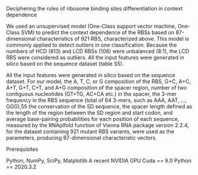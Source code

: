 Deciphering the rules of ribosome binding sites differentiation in context dependence

We used an unsupervised model (One-Class support vector machine, One-Class SVM) to predict the context dependence of the RBSs based on 87-dimensional characteristics of 921 RBS, characterized above. This model is commonly applied to detect outliers in one classification. Because the numbers of HCD (813) and LCD RBSs (108) were unbalanced (8:1), the LCD RBS were considered as outliers. All the input features were generated in silico based on the sequence dataset (table S5).

All the input features were generated in silico based on the sequence dataset. For our model, the A, T, C, or G composition of the RBS, G+C, A+C, A+T, G+T, C+T, and A+G composition of the spacer region, number of two contiguous nucleotides (GT+TG, AC+CA etc.) in the spacer, the 3-mer frequency in the RBS sequence (total of 64 3-mers, such as AAA, AAT, …, GGG),55 the conservation of the SD sequence, the spacer length defined as the length of the region between the SD region and start codon, and average base-pairing probabilities for each position of each sequence, measured by the RNAplfold function of Vienna RNA package version 2.2.4, for the dataset containing 921 mutant RBS variants, were used as the parameters, producing 87-dimensional characteristic vectors. 

Prerequisites
 
Python, NumPy,  SciPy, Matplotlib
A recent NVIDIA GPU
Cuda == 9.0
Python == 2020.3.2

